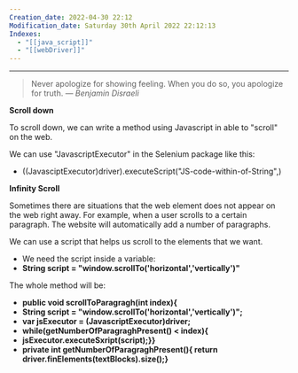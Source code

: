 ```yaml
---
Creation_date: 2022-04-30 22:12
Modification_date: Saturday 30th April 2022 22:12:13
Indexes:
  - "[[java_script]]"
  - "[[webDriver]]"
---
```


----


> Never apologize for showing feeling. When you do so, you apologize for truth.
> — <cite>Benjamin Disraeli</cite>

**Scroll down**

To scroll down, we can write a method using Javascript in able to "scroll" on the web.

We can use "JavascriptExecutor" in the Selenium package like this:

-   ((JavasciptExecutor)driver).executeScript("JS-code-within-of-String",)

**Infinity Scroll**

Sometimes there are situations that the web element does not appear on the web right away. For example, when a user scrolls to a certain paragraph. The website will automatically add a number of paragraphs.

We can use a script that helps us scroll to the elements that we want.

-   We need the script inside a variable:
-   **String script = "window.scrollTo('horizontal','vertically')"**

The whole method will be:

-   **public void scrollToParagragh(int index){**
-   **String script = "window.scrollTo('horizontal','vertically')";**
-   **var jsExecutor = (JavascriptExecutor)driver;**
-   **while(getNumberOfParagraghPresent() < index){**
-   **jsExecutor.executeSxript(script);}}**
-   **private int getNumberOfParagraghPresent(){ return driver.finElements(textBlocks).size();}**